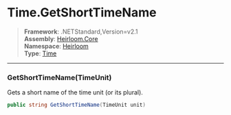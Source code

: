 # Time.GetShortTimeName

> **Framework**: .NETStandard,Version=v2.1  
> **Assembly**: [Heirloom.Core][0]  
> **Namespace**: [Heirloom][0]  
> **Type**: [Time][1]

--------------------------------------------------------------------------------

### GetShortTimeName(TimeUnit)

Gets a short name of the time unit (or its plural).

```cs
public string GetShortTimeName(TimeUnit unit)
```

[0]: ../Heirloom.Core.md
[1]: Heirloom.Time.md
